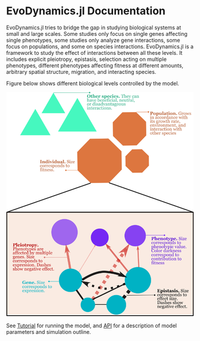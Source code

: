 # EvoDynamics.jl Documentation

EvoDynamics.jl tries to bridge the gap in studying biological systems at small and large scales. Some studies only focus on single genes affecting single phenotypes, some studies only analyze gene interactions, some focus on populations, and some on species interactions. EvoDynamics.jl is a framework to study the effect of interactions between all these levels. It includes explicit pleiotropy, epistasis, selection acting on multiple phenotypes, different phenotypes affecting fitness at different amounts, arbitrary spatial structure, migration, and interacting species.

Figure below shows different biological levels controlled by the model.

![Fig. 1. __Model structure.__](struct.png)

See [Tutorial](@ref) for running the model, and [API](@ref) for a description of model parameters and simulation outline.
